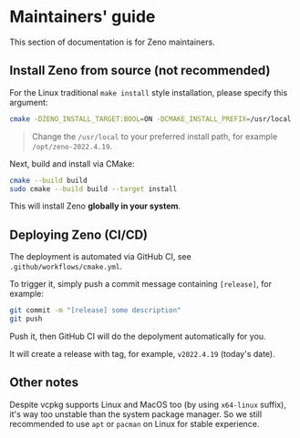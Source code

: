 # Maintainers' guide

This section of documentation is for Zeno maintainers.

## Install Zeno from source (not recommended)

For the Linux traditional `make install` style installation, please specify this argument:

```bash
cmake -DZENO_INSTALL_TARGET:BOOL=ON -DCMAKE_INSTALL_PREFIX=/usr/local
```

> Change the `/usr/local` to your preferred install path, for example `/opt/zeno-2022.4.19`.

Next, build and install via CMake:

```bash
cmake --build build
sudo cmake --build build --target install
```

This will install Zeno **globally in your system**.

## Deploying Zeno (CI/CD)

The deployment is automated via GitHub CI, see `.github/workflows/cmake.yml`.

To trigger it, simply push a commit message containing `[release]`, for example:

```bash
git commit -m "[release] some description"
git push
```

Push it, then GitHub CI will do the depolyment automatically for you.

It will create a release with tag, for example, `v2022.4.19` (today's date).

## Other notes

Despite vcpkg supports Linux and MacOS too (by using `x64-linux` suffix), it's way too unstable than the
system package manager. So we still recommended to use `apt` or `pacman` on Linux for stable experience.
